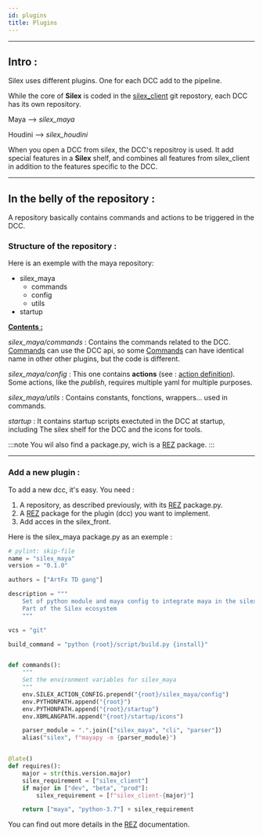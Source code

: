 ```yaml
---
id: plugins
title: Plugins
---
```


---

## Intro :

Silex uses different plugins. One for each DCC add to the pipeline.

While the core of **Silex** is coded in the [silex_client](../Client/client.md) git repostory, each DCC has its own repository.

Maya --> _silex_maya_

Houdini --> _silex_houdini_

When you open a DCC from silex, the DCC's repositroy is used. It add special features in a **Silex** shelf, and combines all features from silex_client in addition to the features specific to the DCC.

---

## In the belly of the repository :

A repository basically contains commands and actions to be triggered in the DCC.

### Structure of the repository :

Here is an exemple with the maya repository:

- silex_maya
  - commands
  - config
  - utils
- startup

<u><b>Contents :</b></u>

_silex_maya/commands_ : Contains the commands related to the DCC. [Commands](../Client/command-definition.md) can use the DCC api, so some [Commands](../Client/command-definition.md) can have identical name in other other plugins, but the code is different.

_silex_maya/config_ : This one contains **actions** (see : [action definition](../Client/action-definition.mdx)). Some actions, like the _publish_, requires multiple yaml for multiple purposes.

_silex_maya/utils_ : Contains constants, fonctions, wrappers... used in commands.

_startup_ : It contains startup scripts exectuted in the DCC at startup, including The silex shelf for the DCC and the icons for tools.

:::note
You wil also find a package.py, wich is a [REZ](../../Workflow/Rez/Rez.mdx) package.
:::

---

### Add a new plugin :

To add a new dcc, it's easy. You need :

1. A repository, as described previously, with its [REZ](../../Workflow/Rez/Rez.mdx) package.py.
2. A [REZ](../../Workflow/Rez/Rez.mdx) package for the plugin (dcc) you want to implement.
3. Add acces in the silex_front.

Here is the silex_maya package.py as an exemple :

```python title="silex_maya/package.py"
# pylint: skip-file
name = "silex_maya"
version = "0.1.0"

authors = ["ArtFx TD gang"]

description = """
    Set of python module and maya config to integrate maya in the silex pipeline
    Part of the Silex ecosystem
    """

vcs = "git"

build_command = "python {root}/script/build.py {install}"


def commands():
    """
    Set the environment variables for silex_maya
    """
    env.SILEX_ACTION_CONFIG.prepend("{root}/silex_maya/config")
    env.PYTHONPATH.append("{root}")
    env.PYTHONPATH.append("{root}/startup")
    env.XBMLANGPATH.append("{root}/startup/icons")

    parser_module = ".".join(["silex_maya", "cli", "parser"])
    alias("silex", f"mayapy -m {parser_module}")


@late()
def requires():
    major = str(this.version.major)
    silex_requirement = ["silex_client"]
    if major in ["dev", "beta", "prod"]:
        silex_requirement = [f"silex_client-{major}"]

    return ["maya", "python-3.7"] + silex_requirement

```

You can find out more details in the [REZ](../../Workflow/Rez/Rez.mdx) documentation.
